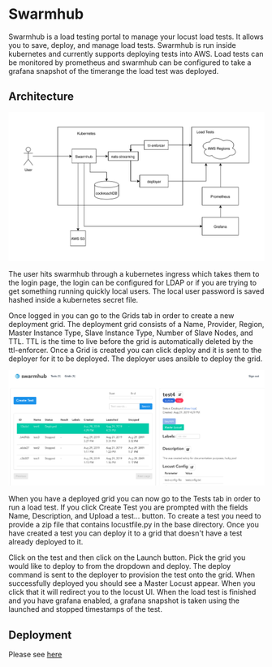 # Swarmhub
Swarmhub is a load testing portal to manage your locust load tests. It allows you to save, deploy, and manage load tests. Swarmhub is run inside kubernetes and currently supports deploying tests into AWS. Load tests can be monitored by prometheus and swarmhub can be configured to take a grafana snapshot of the timerange the load test was deployed.

## Architecture
![Architecture](docs/images/architecture.svg)

The user hits swarmhub through a kubernetes ingress which takes them to the login page, the login can be configured for LDAP or if you are trying to get something running quickly local users. The local user password is saved hashed inside a kubernetes secret file. 
  
Once logged in you can go to the Grids tab in order to create a new deployment grid. The deployment grid consists of a Name, Provider, Region, Master Instance Type, Slave Instance Type, Number of Slave Nodes, and TTL. TTL is the time to live before the grid is automatically deleted by the ttl-enforcer. Once a Grid is created you can click deploy and it is sent to the deployer for it to be deployed. The deployer uses ansible to deploy the grid.

![deployed_test](docs/images/deployed_test.png)
  
When you have a deployed grid you can now go to the Tests tab in order to run a load test. If you click Create Test you are prompted with the fields Name, Description, and Upload a test... button. To create a test you need to provide a zip file that contains locustfile.py in the base directory. Once you have created a test you can deploy it to a grid that doesn't have a test already deployed to it. 
  
Click on the test and then click on the Launch button. Pick the grid you would like to deploy to from the dropdown and deploy. The deploy command is sent to the deployer to provision the test onto the grid. When successfully deployed you should see a Master Locust appear. When you click that it will redirect you to the locust UI. When the load test is finished and you have grafana enabled, a grafana snapshot is taken using the launched and stopped timestamps of the test.

## Deployment
Please see [here](deployments/README.md) 
